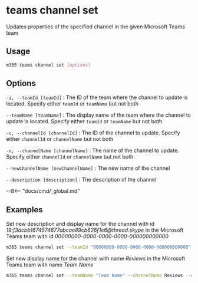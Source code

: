 # teams channel set

Updates properties of the specified channel in the given Microsoft Teams team

## Usage

```sh
m365 teams channel set [options]
```

## Options

`-i, --teamId [teamId]`
: The ID of the team where the channel to update is located. Specify either `teamId` or `teamName` but not both

`--teamName [teamName]`
: The display name of the team where the channel to update is located. Specify either `teamId` or `teamName` but not both

`-c, --channelId [channelId]`
: The ID of the channel to update. Specify either `channelId` or `channelName` but not both

`-n, --channelName [channelName]`
: The name of the channel to update. Specify either `channelId` or `channelName` but not both

`--newChannelName [newChannelName]`
: The new name of the channel

`--description [description]`
: The description of the channel

--8<-- "docs/cmd/_global.md"

## Examples
  
Set new description and display name for the channel with id _19:f3dcbb1674574677abcae89cb626f1e6@thread.skype_ in the Microsoft Teams team with id _00000000-0000-0000-0000-000000000000_

```sh
m365 teams channel set --teamId "00000000-0000-0000-0000-000000000000" --channelId 19:f3dcbb1674574677abcae89cb626f1e6@thread.skype --newChannelName Projects --description "Channel for new projects"
```

Set new display name for the channel with name _Reviews_ in the Microsoft Teams team with name _Team Name_

```sh
m365 teams channel set --teamName "Team Name" --channelName Reviews --newChannelName Projects
```

